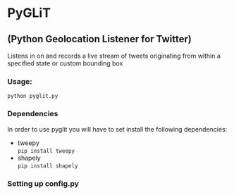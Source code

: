 # PyGLiT  
## (Python Geolocation Listener for Twitter)  
Listens in on and records a live stream of tweets originating from within a specified state or custom bounding box

### Usage:  
```python pyglit.py```

### Dependencies
In order to use pyglit you will have to set install the following dependencies:  
* tweepy  
  ```pip install tweepy```  
* shapely  
  ```pip install shapely```

### Setting up config.py



